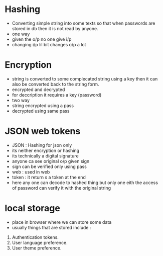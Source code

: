 # Hashing
- Converting simple string into some texts so that when passwords are stored in db then it is not read by anyone.
- one way
- given the o/p no one give i/p
- changing i/p lil bit changes o/p a lot

# Encryption
- string is converted to some complecated string using a key then it can also be converted back to the string form.
- encrypted and decrypted 
- for deccription it requires a key (password)
- two way
- string encrypted using a pass
- decrypted using same pass

# JSON web tokens
- JSON : Hashing for json only
- its neither encryption or hashing
- its technically a digital signature
- anyone ca see original o/p given sign
- sign can be verified only using pass
- web : used in web
- token : it return s a token at the end
- here any one can decode to hashed thing but only one eith the access of password can verify it with the original string


# local storage 
- place in browser where we can store some data  
- usually things that are stored include :
1. Authentication tokens.
2. User language preference.
3. User theme preference.




